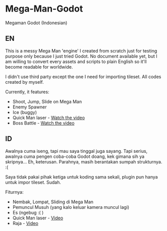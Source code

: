 # Mega-Man-Godot
Megaman Godot (Indonesian)

## EN

This is a messy Mega Man 'engine' I created from scratch just for testing purpose only because I just tried Godot.
No document available yet, but I am willing to convert every assets and scripts to plain English so it'll become readable for worldwide.

I didn't use third party except the one I need for importing tileset.
All codes created by myself.

Currently, it features:
* Shoot, Jump, Slide on Mega Man
* Enemy Spawner
* Ice (buggy)
* Quick Man laser - [Watch the video](https://www.youtube.com/watch?v=pqEXgDXJwOA)
* Boss Battle - [Watch the video](https://www.youtube.com/watch?v=SGhZFG2Lb1A)

## ID

Awalnya cuma iseng, tapi mau saya tinggal juga sayang.
Tapi serius, awalnya cuma pengen coba-coba Godot doang, kek gimana sih ya skripnya... Eh, keterusan. Parahnya, masih berantakan sumpah strukturnya. :(

Saya tidak pakai pihak ketiga untuk koding sama sekali, plugin pun hanya untuk impor tileset. Sudah.

Fiturnya:
* Nembak, Lompat, Sliding di Mega Man
* Pemuncul Musuh (yang kalo keluar kamera muncul lagi)
* Es (ngebug :( )
* Quick Man laser - [Video](https://www.youtube.com/watch?v=pqEXgDXJwOA)
* Raja - [Video](https://www.youtube.com/watch?v=SGhZFG2Lb1A)
